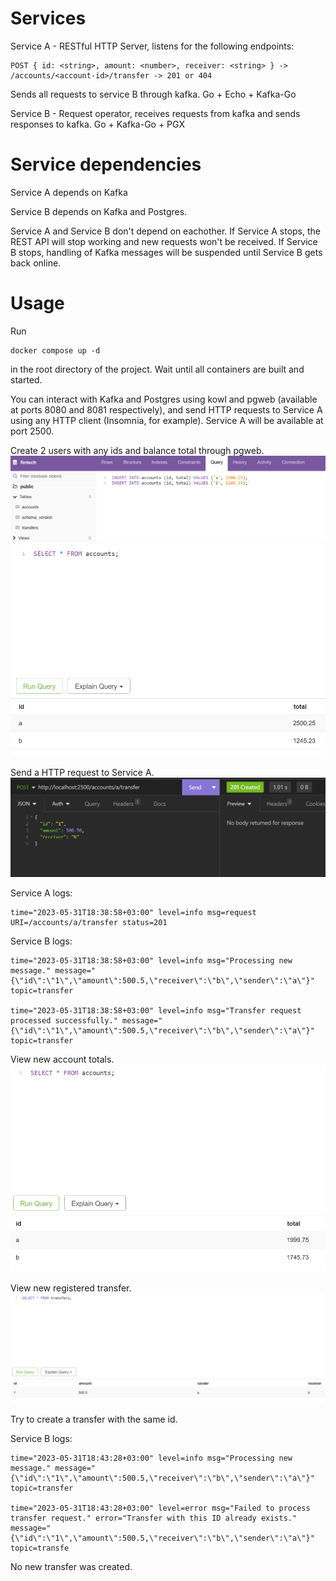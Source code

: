# Services
Service A - RESTful HTTP Server, listens for the following endpoints:
```
POST { id: <string>, amount: <number>, receiver: <string> } -> /accounts/<account-id>/transfer -> 201 or 404
```

Sends all requests to service B through kafka.
Go + Echo + Kafka-Go


Service B - Request operator, receives requests from kafka and sends responses to kafka.
Go + Kafka-Go + PGX

# Service dependencies
Service A depends on Kafka

Service B depends on Kafka and Postgres.

Service A and Service B don't depend on eachother. If Service A stops, the REST API will stop working and new requests won't be received. If Service B stops, handling of Kafka messages will be suspended until Service B gets back online.

# Usage
Run
```
docker compose up -d
```
in the root directory of the project. Wait until all containers are built and started.


You can interact with Kafka and Postgres using kowl and pgweb (available at ports 8080 and 8081 respectively), and send HTTP requests to Service A using any HTTP client (Insomnia, for example). Service A will be available at port 2500.

Create 2 users with any ids and balance total through pgweb. 
![create-accounts](/docs/images/create-accounts.png)
![list-accounts](/docs/images/list-accounts.png)

Send a HTTP request to Service A.
![create-transfer](/docs/images/create-transfer.png)

Service A logs:
```
time="2023-05-31T18:38:58+03:00" level=info msg=request URI=/accounts/a/transfer status=201
```

Service B logs:
```
time="2023-05-31T18:38:58+03:00" level=info msg="Processing new message." message="{\"id\":\"1\",\"amount\":500.5,\"receiver\":\"b\",\"sender\":\"a\"}" topic=transfer

time="2023-05-31T18:38:58+03:00" level=info msg="Transfer request processed successfully." message="{\"id\":\"1\",\"amount\":500.5,\"receiver\":\"b\",\"sender\":\"a\"}" topic=transfer
```

View new account totals.
![new-accounts-total](/docs/images/new-accounts-total.png)

View new registered transfer.
![transfer](/docs/images/transfer.png)

Try to create a transfer with the same id.

Service B logs:
```
time="2023-05-31T18:43:28+03:00" level=info msg="Processing new message." message="{\"id\":\"1\",\"amount\":500.5,\"receiver\":\"b\",\"sender\":\"a\"}" topic=transfer

time="2023-05-31T18:43:28+03:00" level=error msg="Failed to process transfer request." error="Transfer with this ID already exists." message="{\"id\":\"1\",\"amount\":500.5,\"receiver\":\"b\",\"sender\":\"a\"}" topic=transfe
```

No new transfer was created.